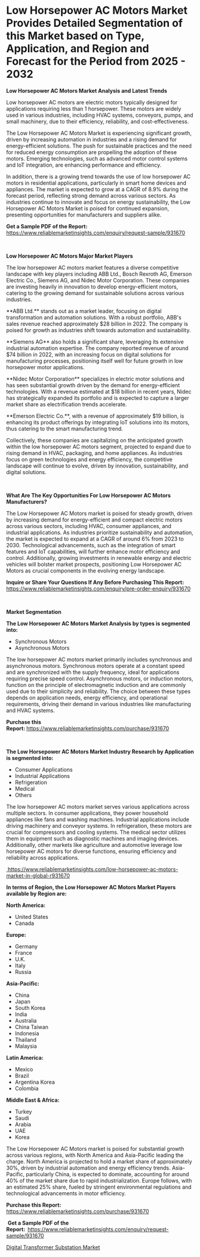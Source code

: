 <p><h1>Low Horsepower AC Motors Market Provides Detailed Segmentation of this Market based on Type, Application, and Region and Forecast for the Period from 2025 - 2032</h1></p><p><strong>Low Horsepower AC Motors Market Analysis and Latest Trends</strong></p>
<p><p>Low horsepower AC motors are electric motors typically designed for applications requiring less than 1 horsepower. These motors are widely used in various industries, including HVAC systems, conveyors, pumps, and small machinery, due to their efficiency, reliability, and cost-effectiveness.</p><p>The Low Horsepower AC Motors Market is experiencing significant growth, driven by increasing automation in industries and a rising demand for energy-efficient solutions. The push for sustainable practices and the need for reduced energy consumption are propelling the adoption of these motors. Emerging technologies, such as advanced motor control systems and IoT integration, are enhancing performance and efficiency. </p><p>In addition, there is a growing trend towards the use of low horsepower AC motors in residential applications, particularly in smart home devices and appliances. The market is expected to grow at a CAGR of 8.9% during the forecast period, reflecting strong demand across various sectors. As industries continue to innovate and focus on energy sustainability, the Low Horsepower AC Motors Market is poised for continued expansion, presenting opportunities for manufacturers and suppliers alike.</p></p>
<p><strong>Get a Sample PDF of the Report:&nbsp;</strong> <a href="https://www.reliablemarketinsights.com/enquiry/request-sample/931670?utm_campaign=3270&utm_medium=2&utm_source=Github&utm_content=ia&utm_term=21032025&utm_id=low-horsepower-ac-motors">https://www.reliablemarketinsights.com/enquiry/request-sample/931670</a></p>
<p>&nbsp;</p>
<p><strong>Low Horsepower AC Motors Major Market Players</strong></p>
<p><p>The low horsepower AC motors market features a diverse competitive landscape with key players including ABB Ltd., Bosch Rexroth AG, Emerson Electric Co., Siemens AG, and Nidec Motor Corporation. These companies are investing heavily in innovation to develop energy-efficient motors, catering to the growing demand for sustainable solutions across various industries.</p><p>**ABB Ltd.** stands out as a market leader, focusing on digital transformation and automation solutions. With a robust portfolio, ABB's sales revenue reached approximately $28 billion in 2022. The company is poised for growth as industries shift towards automation and sustainability.</p><p>**Siemens AG** also holds a significant share, leveraging its extensive industrial automation expertise. The company reported revenue of around $74 billion in 2022, with an increasing focus on digital solutions for manufacturing processes, positioning itself well for future growth in low horsepower motor applications.</p><p>**Nidec Motor Corporation** specializes in electric motor solutions and has seen substantial growth driven by the demand for energy-efficient technologies. With a revenue estimated at $18 billion in recent years, Nidec has strategically expanded its portfolio and is expected to capture a larger market share as electrification trends accelerate.</p><p>**Emerson Electric Co.**, with a revenue of approximately $19 billion, is enhancing its product offerings by integrating IoT solutions into its motors, thus catering to the smart manufacturing trend. </p><p>Collectively, these companies are capitalizing on the anticipated growth within the low horsepower AC motors segment, projected to expand due to rising demand in HVAC, packaging, and home appliances. As industries focus on green technologies and energy efficiency, the competitive landscape will continue to evolve, driven by innovation, sustainability, and digital solutions.</p></p>
<p>&nbsp;</p>
<p><strong>What Are The Key Opportunities For Low Horsepower AC Motors Manufacturers?</strong></p>
<p><p>The Low Horsepower AC Motors market is poised for steady growth, driven by increasing demand for energy-efficient and compact electric motors across various sectors, including HVAC, consumer appliances, and industrial applications. As industries prioritize sustainability and automation, the market is expected to expand at a CAGR of around 6% from 2023 to 2030. Technological advancements, such as the integration of smart features and IoT capabilities, will further enhance motor efficiency and control. Additionally, growing investments in renewable energy and electric vehicles will bolster market prospects, positioning Low Horsepower AC Motors as crucial components in the evolving energy landscape.</p></p>
<p><strong>Inquire or Share Your Questions If Any Before Purchasing This Report:</strong> <a href="https://www.reliablemarketinsights.com/enquiry/pre-order-enquiry/931670?utm_campaign=3270&utm_medium=2&utm_source=Github&utm_content=ia&utm_term=21032025&utm_id=low-horsepower-ac-motors">https://www.reliablemarketinsights.com/enquiry/pre-order-enquiry/931670</a></p>
<p>&nbsp;</p>
<p><strong>Market Segmentation</strong></p>
<p><strong>The Low Horsepower AC Motors Market Analysis by types is segmented into:</strong></p>
<p><ul><li>Synchronous Motors</li><li>Asynchronous Motors</li></ul></p>
<p><p>The low horsepower AC motors market primarily includes synchronous and asynchronous motors. Synchronous motors operate at a constant speed and are synchronized with the supply frequency, ideal for applications requiring precise speed control. Asynchronous motors, or induction motors, function on the principle of electromagnetic induction and are commonly used due to their simplicity and reliability. The choice between these types depends on application needs, energy efficiency, and operational requirements, driving their demand in various industries like manufacturing and HVAC systems.</p></p>
<p><strong>Purchase this Report:&nbsp;</strong><a href="https://www.reliablemarketinsights.com/purchase/931670?utm_campaign=3270&utm_medium=2&utm_source=Github&utm_content=ia&utm_term=21032025&utm_id=low-horsepower-ac-motors">https://www.reliablemarketinsights.com/purchase/931670</a></p>
<p>&nbsp;</p>
<p><strong>The Low Horsepower AC Motors Market Industry Research by Application is segmented into:</strong></p>
<p><ul><li>Consumer Applications</li><li>Industrial Applications</li><li>Refrigeration</li><li>Medical</li><li>Others</li></ul></p>
<p><p>The low horsepower AC motors market serves various applications across multiple sectors. In consumer applications, they power household appliances like fans and washing machines. Industrial applications include driving machinery and conveyor systems. In refrigeration, these motors are crucial for compressors and cooling systems. The medical sector utilizes them in equipment such as diagnostic machines and imaging devices. Additionally, other markets like agriculture and automotive leverage low horsepower AC motors for diverse functions, ensuring efficiency and reliability across applications.</p></p>
<p><a href="https://www.reliablemarketinsights.com/low-horsepower-ac-motors-market-in-global-r931670?utm_campaign=3270&utm_medium=2&utm_source=Github&utm_content=ia&utm_term=21032025&utm_id=low-horsepower-ac-motors">&nbsp;https://www.reliablemarketinsights.com/low-horsepower-ac-motors-market-in-global-r931670</a></p>
<p><strong>In terms of Region, the Low Horsepower AC Motors Market Players available by Region are:</strong></p>
<p>
    <p> <strong> North America: </strong>
        <ul>
            <li>United States</li>
            <li>Canada</li>
        </ul>
        </p> 
    <p> <strong> Europe: </strong>
        <ul>
            <li>Germany</li>
            <li>France</li>
            <li>U.K.</li>
            <li>Italy</li>
            <li>Russia</li>
        </ul>
        </p> 
    <p> <strong> Asia-Pacific: </strong>
        <ul>
            <li>China</li>
            <li>Japan</li>
            <li>South Korea</li>
            <li>India</li>
            <li>Australia</li>
            <li>China Taiwan</li>
            <li>Indonesia</li>
            <li>Thailand</li>
            <li>Malaysia</li>
        </ul>
        </p> 
    <p> <strong> Latin America: </strong>
        <ul>
            <li>Mexico</li>
            <li>Brazil</li>
            <li>Argentina Korea</li>
            <li>Colombia</li>
        </ul>
        </p> 
    <p> <strong> Middle East & Africa: </strong>
        <ul>
            <li>Turkey</li>
            <li>Saudi</li>
            <li>Arabia</li>
            <li>UAE</li>
            <li>Korea</li>
        </ul>
    </p>
    </p>
<p><p>The Low Horsepower AC Motors market is poised for substantial growth across various regions, with North America and Asia-Pacific leading the charge. North America is projected to hold a market share of approximately 30%, driven by industrial automation and energy efficiency trends. Asia-Pacific, particularly China, is expected to dominate, accounting for around 40% of the market share due to rapid industrialization. Europe follows, with an estimated 25% share, fueled by stringent environmental regulations and technological advancements in motor efficiency.</p></p>
<p><strong>Purchase this Report: </strong><a href="https://www.reliablemarketinsights.com/purchase/931670?utm_campaign=3270&utm_medium=2&utm_source=Github&utm_content=ia&utm_term=21032025&utm_id=low-horsepower-ac-motors">https://www.reliablemarketinsights.com/purchase/931670</a></p>
<p>&nbsp;<strong>Get a Sample PDF of the Report:&nbsp;&nbsp;</strong><a href="https://www.reliablemarketinsights.com/enquiry/request-sample/931670?utm_campaign=3270&utm_medium=2&utm_source=Github&utm_content=ia&utm_term=21032025&utm_id=low-horsepower-ac-motors">https://www.reliablemarketinsights.com/enquiry/request-sample/931670</a></p>
<p><strong></strong></p>
<p><p><a href="https://github.com/daemluari/Market-Research-Report-List-1/blob/main/digital-transformer-substation-market.md?utm_campaign=3270&utm_medium=2&utm_source=Github&utm_content=ia&utm_term=21032025&utm_id=low-horsepower-ac-motors">Digital Transformer Substation Market</a></p></p>
